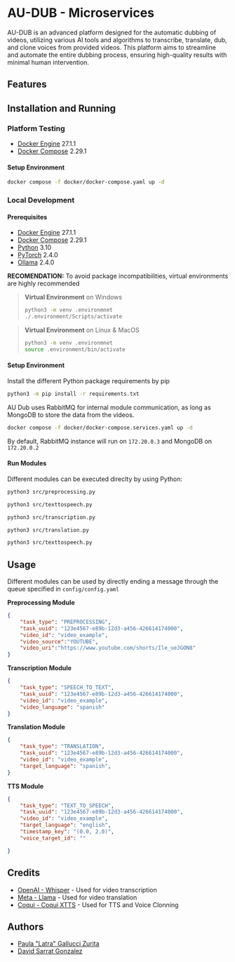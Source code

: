 # AU-DUB - Microservices

AU-DUB is an advanced platform designed for the automatic dubbing of videos, utilizing various AI tools and algorithms to transcribe, translate, dub, and clone voices from provided videos. This platform aims to streamline and automate the entire dubbing process, ensuring high-quality results with minimal human intervention.

## Features

## Installation and Running
### Platform Testing
- [Docker Engine](https://www.docker.com/) 27.1.1
- [Docker Compose](https://www.docker.com/) 2.29.1

#### Setup Environment

```sh
docker compose -f docker/docker-compose.yaml up -d
```

####

### Local Development
#### Prerequisites
- [Docker Engine](https://www.docker.com/) 27.1.1
- [Docker Compose](https://www.docker.com/) 2.29.1
- [Python](https://www.python.org/) 3.10
- [PyTorch](https://pytorch.org) 2.4.0
- [Ollama](https://ollama.com/) 2.4.0

**RECOMENDATION:** To avoid package incompatibilities, virtual environments are highly recommended
> **Virtual Environment** on Windows
> ```sh
> python3 -m venv .environmnet
> ./.environment/Scripts/activate
> ``` 

> **Virtual Environment** on Linux & MacOS
> ```sh
> python3 -m venv .environmnet
> source .environment/bin/activate
> ```


#### Setup Environment

Install the different Python package requirements by pip
```sh
python3 -m pip install -r requirements.txt
```

AU Dub uses RabbitMQ for internal module communication, as long as MongoDB to store the data from the videos. 

```sh
docker compose -f docker/docker-compose.services.yaml up -d
```
By default, RabbitMQ instance will run on `172.20.0.3` and MongoDB on `172.20.0.2`

#### Run Modules
Different modules can be executed direclty by using Python:
```sh
python3 src/preprocessing.py
```
```sh
python3 src/texttospeech.py
```
```sh
python3 src/transcription.py
```
```sh
python3 src/translation.py
```
```sh
python3 src/texttospeech.py
```
## Usage
Different modules can be used by directly ending a message through the queue specified in `config/config.yaml`

**Preprocessing Module**
```json
{
    "task_type": "PREPROCESSING",
    "task_uuid": "123e4567-e89b-12d3-a456-426614174000",
    "video_id": "video_example",
    "video_source":"YOUTUBE",
    "video_uri":"https://www.youtube.com/shorts/Ile_ueJGON8"
}
```
**Transcription Module**
```json
{
    "task_type": "SPEECH_TO_TEXT",
    "task_uuid": "123e4567-e89b-12d3-a456-426614174000",
    "video_id": "video_example",
    "video_language": "spanish"
}
```
**Translation Module**
```json
{
    "task_type": "TRANSLATION",
    "task_uuid": "123e4567-e89b-12d3-a456-426614174000",
    "video_id": "video_example",
    "target_language": "spanish",
}
```
**TTS Module**
```json
{
    "task_type": "TEXT_TO_SPEECH",
    "task_uuid": "123e4567-e89b-12d3-a456-426614174000",
    "video_id": "video_example",
    "target_language": "english",
    "timestamp_key": "(0.0, 2.0)",
    "voice_target_id": ""

}
```
## Credits

- [OpenAI - Whisper]() - Used for video transcription
- [Meta - Llama]() - Used for video translation
- [Coqui - Coqui XTTS]() - Used for TTS and Voice Clonning

## Authors
- [Paula "Latra" Gallucci Zurita](https://github.com/latra)
- [David Sarrat Gonzalez]()
